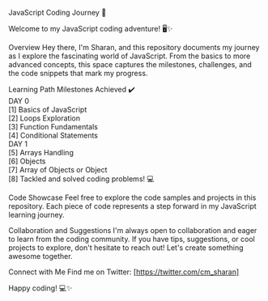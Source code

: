 JavaScript Coding Journey 🚀

Welcome to my JavaScript coding adventure! 🖥️✨

Overview
Hey there, I'm Sharan, and this repository documents my journey as I explore the fascinating world of JavaScript. From the basics to more advanced concepts, this space captures the milestones, challenges, and the code snippets that mark my progress.

Learning Path
Milestones Achieved ✔️  
DAY 0  
[1] Basics of JavaScript  
[2] Loops Exploration   
[3] Function Fundamentals  
[4] Conditional Statements  
DAY 1    
[5] Arrays Handling  
[6] Objects  
[7] Array of Objects or Object  
[8] Tackled and solved coding problems! 💻    

Code Showcase
Feel free to explore the code samples and projects in this repository. Each piece of code represents a step forward in my JavaScript learning journey.

Collaboration and Suggestions
I'm always open to collaboration and eager to learn from the coding community. If you have tips, suggestions, or cool projects to explore, don't hesitate to reach out! Let's create something awesome together.

Connect with Me
Find me on Twitter: [https://twitter.com/cm_sharan]

Happy coding! 💻✨
